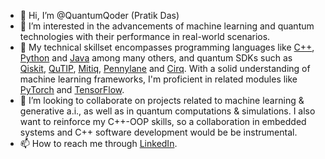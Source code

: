 - 👋 Hi, I’m @QuantumQoder (Pratik Das)
- 👀 I’m interested in the advancements of machine learning and quantum technologies with their performance in real-world scenarios.
- 🌱 My technical skillset encompasses programming languages like [C++](https://isocpp.org), [Python](https://www.python.org) and [Java](https://www.java.com/en/) among many others, and quantum SDKs such as [Qiskit](https://qiskit.org), [QuTIP](https://qutip.org), [Mitiq](https://mitiq.readthedocs.io/en/stable/), [Pennylane](https://pennylane.ai) and [Cirq](https://quantumai.google/cirq). With a solid understanding of machine learning frameworks, I'm proficient in related modules like [PyTorch](https://pytorch.org) and [TensorFlow](https://www.tensorflow.org).
- 💞️ I’m looking to collaborate on projects related to machine learning & generative a.i., as well as in quantum computations & simulations. I also want to reinforce my C++-OOP skills, so a collaboration in embedded systems and C++ software development would be be instrumental.
- 📫 How to reach me through [LinkedIn](https://www.linkedin.com/in/pratik-das-09135420a).

<!---
QuantumQoder/QuantumQoder is a ✨ special ✨ repository because its `README.md` (this file) appears on your GitHub profile.
You can click the Preview link to take a look at your changes.
--->
